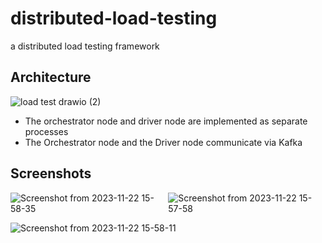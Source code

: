 # distributed-load-testing
a distributed load testing framework 

## Architecture

![load test drawio (2)](https://github.com/ankush-003/distributed-load-testing/assets/94037471/b3e505dd-f74c-483a-9c10-dec34dc3898f)
- The orchestrator node and driver node are implemented as separate processes
- The Orchestrator node and the Driver node communicate via Kafka


## Screenshots
<div style="display: flex;">
  <img src="https://github.com/ankush-003/distributed-load-testing/assets/94037471/0165e0a6-694c-4e83-9207-83cd39f112d0" alt="Screenshot from 2023-11-22 15-58-35">
  <img src="https://github.com/ankush-003/distributed-load-testing/assets/94037471/8c1bebdb-c00a-4fac-8d1b-37920400ba16" alt="Screenshot from 2023-11-22 15-57-58">
</div>

  
![Screenshot from 2023-11-22 15-58-11](https://github.com/ankush-003/distributed-load-testing/assets/94037471/f5f1daf8-fdbd-46c7-bffb-b6450391c59a)
